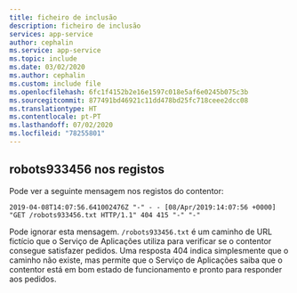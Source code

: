```yaml
---
title: ficheiro de inclusão
description: ficheiro de inclusão
services: app-service
author: cephalin
ms.service: app-service
ms.topic: include
ms.date: 03/02/2020
ms.author: cephalin
ms.custom: include file
ms.openlocfilehash: 6fc1f4152b2e16e1597c018e5af6e0245b075c3b
ms.sourcegitcommit: 877491bd46921c11dd478bd25fc718ceee2dcc08
ms.translationtype: HT
ms.contentlocale: pt-PT
ms.lasthandoff: 07/02/2020
ms.locfileid: "78255801"
---
```

## <a name="robots933456-in-logs"></a>robots933456 nos registos

Pode ver a seguinte mensagem nos registos do contentor:

```
2019-04-08T14:07:56.641002476Z "-" - - [08/Apr/2019:14:07:56 +0000] "GET /robots933456.txt HTTP/1.1" 404 415 "-" "-"
```

Pode ignorar esta mensagem. `/robots933456.txt` é um caminho de URL fictício que o Serviço de Aplicações utiliza para verificar se o contentor consegue satisfazer pedidos. Uma resposta 404 indica simplesmente que o caminho não existe, mas permite que o Serviço de Aplicações saiba que o contentor está em bom estado de funcionamento e pronto para responder aos pedidos.

